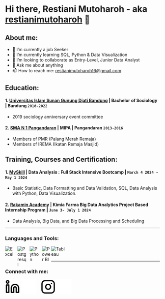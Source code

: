 # Hi there, Restiani Mutoharoh - aka [restianimutoharoh](https://www.linkedin.com/in/restiani-mutoharoh-064952346/) 👋
## About me:
- 🔭 I’m currently a job Seeker
- 🌱 I’m currently learning SQL, Python & Data Visualization
- 👯 I’m looking to collaborate as Entry-Level, Junior Data Analyst
- 💬 Ask me about anything
- 📫 How to reach me: restianimutoharoh16@gmail.com

## Education:

#### 1. [Universitas Islam Sunan Gunung Djati Bandung](https://uinsgd.ac.id/) | Bachelor of Sociology | Bandung `2018-2022`
   - 2019 sociology anniversary event committee
 #### 2. [SMA N 1 Pangandaran](http://www.sman1pangandaran.sch.id/) | MIPA | Pangandaran `2013-2016`
   - Members of PMR (Palang Merah Remaja)
   - Members of IREMA (Ikatan Remaja Masjid)

## Training, Courses and Certification:
#### 1. [MySkill](https://myskill.id/) | Data Analysis : Full Stack Intensive Bootcamp | `March 4 2024 - May 1 2024`
   - Basic Statistic, Data Formatting and Data Validation, SQL, Data Analysis with Python, Data Visualization. 
#### 2. [Rakamin Academy](https://www.rakamin.com/) | Kimia Farma Big Data Analytics Project Based Internship Program | `June 3- July 1 2024`
   - Data Analysis, Big Data, and Big Data Processing and Scheduling
---

### Languages and Tools:

[<img align="left" alt="Excel" width="30px" src="https://is2-ssl.mzstatic.com/image/thumb/Purple126/v4/a8/fd/5a/a8fd5a84-c6f1-355f-3b9f-6e86598efaa3/XCEL.png/1200x630bb.png" style="padding-right:10px;" />][webdev]
[<img align="left" alt="Postgresql" width="30px" src="https://play-lh.googleusercontent.com/2_2DM1Oq8So6TLiHy1L9FlII_kUJuSk8-9RNrLZ3EN5KMZ5FySEU3diopyd6hTt-evA=w240-h480-rw" style="padding-right:10px;" />][webdev]
[<img align="left" alt="Python" width="30px" src="https://upload.wikimedia.org/wikipedia/commons/thumb/c/c3/Python-logo-notext.svg/110px-Python-logo-notext.svg.png?20100317150552" style="padding-right:10px;" />][webdev]
[<img align="left" alt="Power BI" width="30px" src="https://powerbi.microsoft.com/pictures/application-logos/svg/powerbi.svg" style="padding-right:0px;" />][webdev]
[<img align="left" alt="Tableau" width="50px" src="https://logos-world.net/wp-content/uploads/2021/10/Tableau-Symbol.png" style="padding-right:10px;" />][webdev]

<br />
<br />

---
### Connect with me:

[![website](./img/linkedin-light.svg)](https://www.linkedin.com/in/restiani-mutoharoh#gh-light-mode-only)
[![website](./img/linkedin-dark.svg)](https://www.linkedin.com/in/restiani-mutoharoh#gh-dark-mode-only)
&nbsp;&nbsp;
[![website](./img/instagram-light.svg)](https://instagram.com/_rrstianimthrh#gh-light-mode-only)
[![website](./img/instagram-dark.svg)](https://instagram.com/_rrstianimthrh#gh-dark-mode-only)



[webdev]: https://github.com/restianimutoharoh/restianimutoharoh


